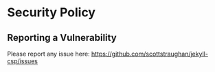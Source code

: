 # Security Policy

## Reporting a Vulnerability

Please report any issue here: https://github.com/scottstraughan/jekyll-csp/issues
